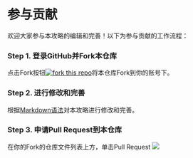 # 参与贡献

欢迎大家参与本攻略的编辑和完善！以下为参与贡献的工作流程：

### Step 1. 登录GitHub并Fork本仓库

点击Fork按钮[![fork this repo](http://githubbadges.com/fork.svg?user=cxa9264&repo=SPEIT-DD-Guide)](http://github.com/cxa9264/SPEIT-DD-Guide/fork)将本仓库Fork到你的账号下。

### Step 2. 进行修改和完善

根据[Markdown语法](https://www.markdown.xyz/basic-syntax/)对本攻略进行修改和完善。

### Step 3. 申请Pull Request到本仓库

在你的Fork的仓库文件列表上方，单击Pull Request ![](https://docs.github.com/assets/images/help/pull_requests/pull-request-start-review-button.png)

